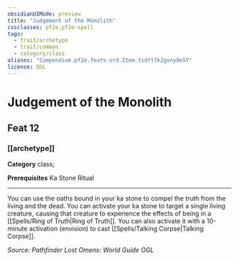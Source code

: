 ```yaml
---
obsidianUIMode: preview
title: "Judgement of the Monolith"
cssclasses: pf2e,pf2e-spell
tags:
  - trait/archetype
  - trait/common
  - category/class
aliases: "Compendium.pf2e.feats-srd.Item.YidYY7k2gvny9eSY"
license: OGL
---
```

# Judgement of the Monolith
## Feat 12
### [[archetype]]

**Category** class; 



**Prerequisites** Ka Stone Ritual
* * *
You can use the oaths bound in your ka stone to compel the truth from the living and the dead. You can activate your ka stone to target a single living creature, causing that creature to experience the effects of being in a [[Spells/Ring of Truth|Ring of Truth]]. You can also activate it with a 10-minute activation (envision) to cast [[Spells/Talking Corpse|Talking Corpse]].

*Source: Pathfinder Lost Omens: World Guide*
*OGL*